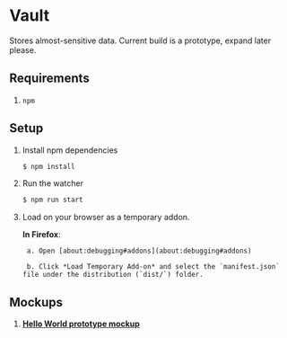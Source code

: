 # Vault

Stores almost-sensitive data. Current build is a prototype, expand later please.

## Requirements

1. `npm`

## Setup

1. Install npm dependencies

    ```sh
    $ npm install
    ```

2. Run the watcher

    ```sh
    $ npm run start
    ```

3. Load on your browser as a temporary addon.

    **In Firefox**: 

        a. Open [about:debugging#addons](about:debugging#addons)
        
        b. Click *Load Temporary Add-on* and select the `manifest.json` file under the distribution (`dist/`) folder.

## Mockups

1. [**Hello World prototype mockup**](https://www.figma.com/file/DoTE1VP95g0kzw1KjFS5HMv8/Hello-World?node-id=0%3A1)